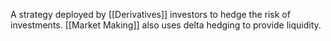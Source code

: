 A strategy deployed by [[Derivatives]] investors to hedge the risk of investments.
[[Market Making]] also uses delta hedging to provide liquidity.